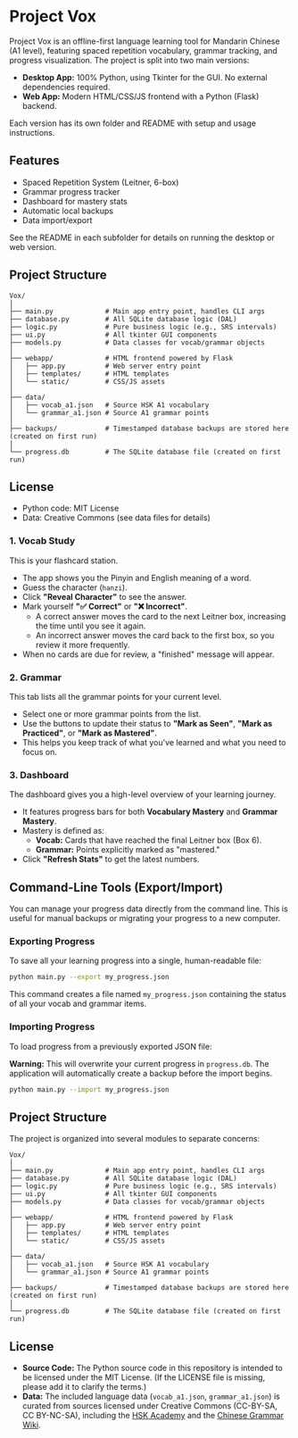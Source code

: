 
# Project Vox

Project Vox is an offline-first language learning tool for Mandarin Chinese (A1 level), featuring spaced repetition vocabulary, grammar tracking, and progress visualization. The project is split into two main versions:

- **Desktop App:** 100% Python, using Tkinter for the GUI. No external dependencies required.
- **Web App:** Modern HTML/CSS/JS frontend with a Python (Flask) backend.

Each version has its own folder and README with setup and usage instructions.

## Features
- Spaced Repetition System (Leitner, 6-box)
- Grammar progress tracker
- Dashboard for mastery stats
- Automatic local backups
- Data import/export

See the README in each subfolder for details on running the desktop or web version.

## Project Structure

```
Vox/
│
├── main.py             # Main app entry point, handles CLI args
├── database.py         # All SQLite database logic (DAL)
├── logic.py            # Pure business logic (e.g., SRS intervals)
├── ui.py               # All tkinter GUI components
├── models.py           # Data classes for vocab/grammar objects
│
├── webapp/             # HTML frontend powered by Flask
│   ├── app.py          # Web server entry point
│   ├── templates/      # HTML templates
│   └── static/         # CSS/JS assets
│
├── data/
│   ├── vocab_a1.json   # Source HSK A1 vocabulary
│   └── grammar_a1.json # Source A1 grammar points
│
├── backups/            # Timestamped database backups are stored here (created on first run)
│
└── progress.db         # The SQLite database file (created on first run)
```

## License
- Python code: MIT License
- Data: Creative Commons (see data files for details)

### 1. Vocab Study

This is your flashcard station.

-   The app shows you the Pinyin and English meaning of a word.
-   Guess the character (`hanzi`).
-   Click **"Reveal Character"** to see the answer.
-   Mark yourself **"✅ Correct"** or **"❌ Incorrect"**.
    -   A correct answer moves the card to the next Leitner box, increasing the time until you see it again.
    -   An incorrect answer moves the card back to the first box, so you review it more frequently.
-   When no cards are due for review, a "finished" message will appear.

### 2. Grammar

This tab lists all the grammar points for your current level.

-   Select one or more grammar points from the list.
-   Use the buttons to update their status to **"Mark as Seen"**, **"Mark as Practiced"**, or **"Mark as Mastered"**.
-   This helps you keep track of what you've learned and what you need to focus on.

### 3. Dashboard

The dashboard gives you a high-level overview of your learning journey.

-   It features progress bars for both **Vocabulary Mastery** and **Grammar Mastery**.
-   Mastery is defined as:
    -   **Vocab:** Cards that have reached the final Leitner box (Box 6).
    -   **Grammar:** Points explicitly marked as "mastered."
-   Click **"Refresh Stats"** to get the latest numbers.

## Command-Line Tools (Export/Import)

You can manage your progress data directly from the command line. This is useful for manual backups or migrating your progress to a new computer.

### Exporting Progress

To save all your learning progress into a single, human-readable file:

```bash
python main.py --export my_progress.json
```

This command creates a file named `my_progress.json` containing the status of all your vocab and grammar items.

### Importing Progress

To load progress from a previously exported JSON file:

**Warning:** This will overwrite your current progress in `progress.db`. The application will automatically create a backup before the import begins.

```bash
python main.py --import my_progress.json
```

## Project Structure

The project is organized into several modules to separate concerns:

```
Vox/
│
├── main.py             # Main app entry point, handles CLI args
├── database.py         # All SQLite database logic (DAL)
├── logic.py            # Pure business logic (e.g., SRS intervals)
├── ui.py               # All tkinter GUI components
├── models.py           # Data classes for vocab/grammar objects
│
├── webapp/             # HTML frontend powered by Flask
│   ├── app.py          # Web server entry point
│   ├── templates/      # HTML templates
│   └── static/         # CSS/JS assets
│
├── data/
│   ├── vocab_a1.json   # Source HSK A1 vocabulary
│   └── grammar_a1.json # Source A1 grammar points
│
├── backups/            # Timestamped database backups are stored here (created on first run)
│
└── progress.db         # The SQLite database file (created on first run)
```

## License

-   **Source Code:** The Python source code in this repository is intended to be licensed under the MIT License. (If the LICENSE file is missing, please add it to clarify the terms.)
-   **Data:** The included language data (`vocab_a1.json`, `grammar_a1.json`) is curated from sources licensed under Creative Commons (CC-BY-SA, CC BY-NC-SA), including the [HSK Academy](https://www.hsk.academy/en/hsk_1) and the [Chinese Grammar Wiki](https://resources.allsetlearning.com/chinese/grammar/).
